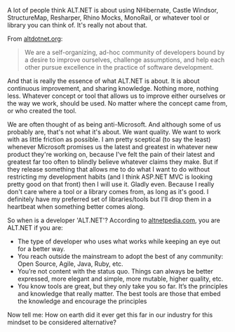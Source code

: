 A lot of people think ALT.NET is about using NHibernate, Castle Windsor, StructureMap, Resharper, Rhino Mocks, MonoRail, or whatever tool or library you can think of.  It's really not about that.   

From <a href="http://altdotnet.org/">altdotnet.org</a>:

<blockquote>
We are a self-organizing, ad-hoc community of developers bound by a desire to improve ourselves, challenge assumptions, and help each other pursue excellence in the practice of software development.
</blockquote>

And that is really the essence of what ALT.NET is about. It is about continuous improvement, and sharing knowledge.  Nothing more, nothing less.  Whatever concept or tool that allows us to improve either ourselves or the way we work, should be used.  No matter where the concept came from, or who created the tool.  

We are often thought of as being anti-Microsoft. And although some of us probably are, that's not what it's about. We want quality.  We want to work with as little friction as possible.  I am pretty sceptical (to say the least) whenever Microsoft promises us the latest and greatest in whatever new product they're working on, because I've felt the pain of their latest and greatest far too often to blindly believe whatever claims they make.  But if they release something that allows me to do what I want to do without restricting my development habits (and I think ASP.NET MVC is looking pretty good on that front) then I will use it. Gladly even. Because I really don't care where a tool or a library comes from, as long as it's good. I definitely have my preferred set of libraries/tools but I'll drop them in a heartbeat when something better comes along. 

So when is a developer 'ALT.NET'? According to <a href="http://www.altnetpedia.com/MainPage.ashx">altnetpedia.com</a>, you are ALT.NET if you are:

<ul>
	<li>The type of developer who uses what works while keeping an eye out for a better way.</li>
	<li>You reach outside the mainstream to adopt the best of any community: Open Source, Agile, Java, Ruby, etc.</li>
	<li>You’re not content with the status quo. Things can always be better expressed, more elegant and simple, more mutable, higher quality, etc.</li>
	<li>You know tools are great, but they only take you so far. It’s the principles and knowledge that really matter. The best tools are those that embed the knowledge and encourage the principles</li>
</ul>

Now tell me: How on earth did it ever get this far in our industry for this mindset to be considered alternative?